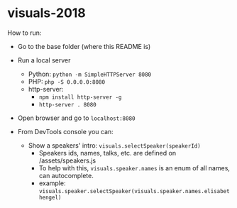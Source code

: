 # visuals-2018

How to run:

- Go to the base folder (where this README is)

- Run a local server
  - Python: ```python -m SimpleHTTPServer 8080```
  - PHP: ```php -S 0.0.0.0:8080```
  - http-server:
    - ```npm install http-server -g```
    - ```http-server . 8080```

- Open browser and go to ```localhost:8080```

- From DevTools console you can:
  - Show a speakers' intro: ```visuals.selectSpeaker(speakerId)```
    - Speakers ids, names, talks, etc. are defined on /assets/speakers.js
    - To help with this, ```visuals.speaker.names``` is an enum of all names, can autocomplete.
    - example: ```visuals.speaker.selectSpeaker(visuals.speaker.names.elisabethengel)```

